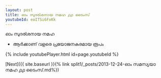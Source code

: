 ```yaml
---
layout: post
title: ഓം സുദര്ശനായ നമഹ ൧൧ ടൈംസ്
youtubeId: eoITSi6FxKk
---
```

 
 
 ഓം സുദര്ശനായ നമഹ 
 
 -  ആർക്കാണ് വളരെ പ്രയോജനകരമായ രൂപം 
 
  
 
  
 
 
 
 
 
 


{% include youtubePlayer.html id=page.youtubeId %}
 
[Next]({{ site.baseurl }}{% link  split1/_posts/2013-12-24-ഓം സമസ്യയാ നമഹ ൧൧ ടൈംസ്.md%})
 
